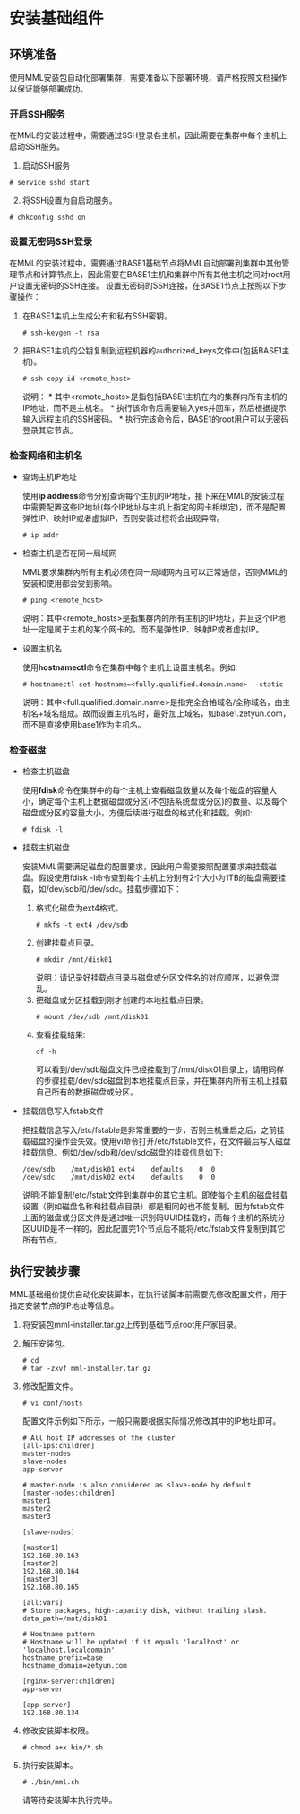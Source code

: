 # 安装基础组件

## 环境准备
使用MML安装包自动化部署集群，需要准备以下部署环境，请严格按照文档操作以保证能够部署成功。

### 开启SSH服务
在MML的安装过程中，需要通过SSH登录各主机，因此需要在集群中每个主机上启动SSH服务。
1. 启动SSH服务

```
# service sshd start
```

2. 将SSH设置为自启动服务。

```
# chkconfig sshd on
```

### 设置无密码SSH登录

在MML的安装过程中，需要通过BASE1基础节点将MML自动部署到集群中其他管理节点和计算节点上，因此需要在BASE1主机和集群中所有其他主机之间对root用户设置无密码的SSH连接。
设置无密码的SSH连接，在BASE1节点上按照以下步骤操作：

1. 在BASE1主机上生成公有和私有SSH密钥。

    ```
    # ssh-keygen -t rsa
    ```
2. 把BASE1主机的公钥复制到远程机器的authorized_keys文件中(包括BASE1主机)。

    ```
    # ssh-copy-id <remote_host>
    ```
    说明：
        * 其中<remote_hosts>是指包括BASE1主机在内的集群内所有主机的IP地址，而不是主机名。
        * 执行该命令后需要输入yes并回车，然后根据提示输入远程主机的SSH密码。
        * 执行完该命令后，BASE1的root用户可以无密码登录其它节点。

### 检查网络和主机名
* 查询主机IP地址

    使用**ip address**命令分别查询每个主机的IP地址，接下来在MML的安装过程中需要配置这些IP地址(每个IP地址与主机上指定的网卡相绑定)，而不是配置弹性IP、映射IP或者虚拟IP，否则安装过程将会出现异常。

    ```
    # ip addr
    ```
* 检查主机是否在同一局域网

    MML要求集群内所有主机必须在同一局域网内且可以正常通信，否则MML的安装和使用都会受到影响。

    ```
    # ping <remote_host>
    ```
    说明：其中<remote_hosts>是指集群内的所有主机的IP地址，并且这个IP地址一定是属于主机的某个网卡的，而不是弹性IP、映射IP或者虚拟IP。

* 设置主机名

    使用**hostnamectl**命令在集群中每个主机上设置主机名。例如:

    ```
    # hostnamectl set-hostname=<fully.qualified.domain.name> --static
    ```
    说明：其中<full.qualified.domain.name>是指完全合格域名/全称域名，由主机名+域名组成。故而设置主机名时，最好加上域名，如base1.zetyun.com，而不是直接使用base1作为主机名。

### 检查磁盘
* 检查主机磁盘
    
    使用**fdisk**命令在集群中的每个主机上查看磁盘数量以及每个磁盘的容量大小，确定每个主机上数据磁盘或分区(不包括系统盘或分区)的数量、以及每个磁盘或分区的容量大小，方便后续进行磁盘的格式化和挂载。例如:

    ```
    # fdisk -l
    ```
* 挂载主机磁盘
    
    安装MML需要满足磁盘的配置要求，因此用户需要按照配置要求来挂载磁盘。假设使用fdisk -l命令查到每个主机上分别有2个大小为1TB的磁盘需要挂载，如/dev/sdb和/dev/sdc。挂载步骤如下：
    
    1. 格式化磁盘为ext4格式。
        ```
        # mkfs -t ext4 /dev/sdb
        ```
    2. 创建挂载点目录。
        ```
        # mkdir /mnt/disk01
        ```
        说明：请记录好挂载点目录与磁盘或分区文件名的对应顺序，以避免混乱。
    3. 把磁盘或分区挂载到刚才创建的本地挂载点目录。
         ```
        # mount /dev/sdb /mnt/disk01
        ```       
    4. 查看挂载结果:
        ```
        df -h
        ```
        可以看到/dev/sdb磁盘文件已经挂载到了/mnt/disk01目录上，请用同样的步骤挂载/dev/sdc磁盘到本地挂载点目录，并在集群内所有主机上挂载自己所有的数据磁盘或分区。

* 挂载信息写入fstab文件

    把挂载信息写入/etc/fstable是非常重要的一步，否则主机重启之后，之前挂载磁盘的操作会失效。使用vi命令打开/etc/fstable文件，在文件最后写入磁盘挂载信息。例如/dev/sdb和/dev/sdc磁盘的挂载信息如下:
    ```
    /dev/sdb	/mnt/disk01	ext4	defaults	0  0
    /dev/sdc	/mnt/disk02	ext4	defaults	0  0
    ```
    说明:不能复制/etc/fstab文件到集群中的其它主机。即使每个主机的磁盘挂载设置（例如磁盘名称和挂载点目录）都是相同的也不能复制，因为fstab文件上面的磁盘或分区文件是通过唯一识别码UUID挂载的，而每个主机的系统分区UUID是不一样的，因此配置完1个节点后不能将/etc/fstab文件复制到其它所有节点。

## 执行安装步骤
MML基础组价提供自动化安装脚本，在执行该脚本前需要先修改配置文件，用于指定安装节点的IP地址等信息。

1. 将安装包mml-installer.tar.gz上传到基础节点root用户家目录。
2. 解压安装包。

    ```
    # cd 
    # tar -zxvf mml-installer.tar.gz
    ```

3. 修改配置文件。
    ```
    # vi conf/hosts
    ```
    配置文件示例如下所示，一般只需要根据实际情况修改其中的IP地址即可。
    
    ```
    # All host IP addresses of the cluster
    [all-ips:children]
    master-nodes
    slave-nodes
    app-server

    # master-node is also considered as slave-node by default
    [master-nodes:children]
    master1
    master2
    master3

    [slave-nodes]

    [master1]
    192.168.80.163
    [master2]
    192.168.80.164
    [master3]
    192.168.80.165

    [all:vars]
    # Store packages, high-capacity disk, without trailing slash.
    data_path=/mnt/disk01

    # Hostname pattern
    # Hostname will be updated if it equals 'localhost' or 'localhost.localdomain'
    hostname_prefix=base
    hostname_domain=zetyun.com

    [nginx-server:children]
    app-server

    [app-server]
    192.168.80.134
    ```

4. 修改安装脚本权限。

    ```
    # chmod a+x bin/*.sh 
    ```
5. 执行安装脚本。

    ```
    # ./bin/mml.sh 
    ```
    
    请等待安装脚本执行完毕。






































































